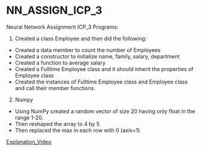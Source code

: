 # NN_ASSIGN_ICP_3
Neural Network Assignment ICP_3 Programs:

1. Created a class Employee and then did the following:

- Created a data member to count the number of Employees
- Created a constructor to initialize name, family, salary, department
- Created a function to average salary
- Created a Fulltime Employee class and it should inherit the properties of Employee class
- Created the instances of Fulltime Employee class and Employee class and call their member functions.

2. Numpy

- Using NumPy created a random vector of size 20 having only float in the range 1-20.
- Then reshaped the array to 4 by 5
- Then replaced the max in each row with 0 (axis=1)

[Explanation_Video](https://drive.google.com/drive/folders/13LsEExHvbrjZ06aQ5DiM0es0vsAyqQqX?usp=drive_link)

